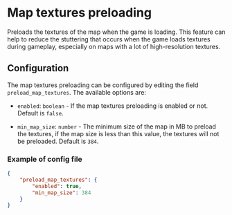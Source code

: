 # Map textures preloading

Preloads the textures of the map when the game is loading. This feature can help to reduce 
the stuttering that occurs when the game loads textures during gameplay, especially on maps 
with a lot of high-resolution textures.

## Configuration

The map textures preloading can be configured by editing the field `preload_map_textures`.
The available options are:

- `enabled`: `boolean` - If the map textures preloading is enabled or not. Default is `false`.

- `min_map_size`: `number` - The minimum size of the map in MB to preload the textures, if
the map size is less than this value, the textures will not be preloaded. Default is `384`.

### Example of config file

```json title="My Games\Halo CE\balltze\config\settings.json"
{
    "preload_map_textures": {
        "enabled": true,
        "min_map_size": 384
    }
}
```
